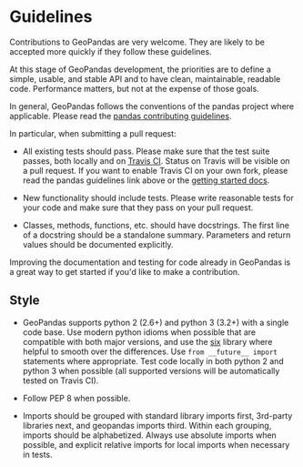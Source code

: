 Guidelines
==========

Contributions to GeoPandas are very welcome.  They are likely to
be accepted more quickly if they follow these guidelines.

At this stage of GeoPandas development, the priorities are to define a
simple, usable, and stable API and to have clean, maintainable,
readable code.  Performance matters, but not at the expense of those
goals.

In general, GeoPandas follows the conventions of the pandas project
where applicable.  Please read the [pandas contributing
guidelines](http://pandas.pydata.org/pandas-docs/stable/contributing.html).

In particular, when submitting a pull request:

- All existing tests should pass.  Please make sure that the test
  suite passes, both locally and on
  [Travis CI](https://travis-ci.org/geopandas/geopandas).  Status on
  Travis will be visible on a pull request.  If you want to enable
  Travis CI on your own fork, please read the pandas guidelines link
  above or the
  [getting started docs](http://about.travis-ci.org/docs/user/getting-started/).

- New functionality should include tests.  Please write reasonable
  tests for your code and make sure that they pass on your pull request.

- Classes, methods, functions, etc. should have docstrings.  The first
  line of a docstring should be a standalone summary.  Parameters and
  return values should be documented explicitly.

Improving the documentation and testing for code already in GeoPandas
is a great way to get started if you'd like to make a contribution.

Style
-----

- GeoPandas supports python 2 (2.6+) and python 3 (3.2+) with a single
  code base.  Use modern python idioms when possible that are
  compatible with both major versions, and use the
  [six](https://pythonhosted.org/six) library where helpful to smooth
  over the differences.  Use `from __future__ import` statements where
  appropriate.  Test code locally in both python 2 and python 3 when
  possible (all supported versions will be automatically tested on
  Travis CI).

- Follow PEP 8 when possible.

- Imports should be grouped with standard library imports first,
  3rd-party libraries next, and geopandas imports third.  Within each
  grouping, imports should be alphabetized.  Always use absolute
  imports when possible, and explicit relative imports for local
  imports when necessary in tests.

